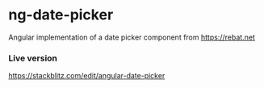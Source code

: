 # ng-date-picker
Angular implementation of a date picker component from https://rebat.net

### Live version
https://stackblitz.com/edit/angular-date-picker
